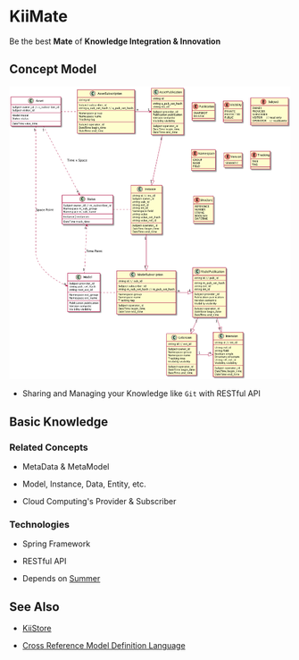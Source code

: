 # KiiMate

Be the best **Mate** of **Knowledge Integration & Innovation**

## Concept Model

![KiiMate Concept Model](kiimate.png)

* Sharing and Managing your Knowledge like `Git` with RESTful API

## Basic Knowledge

### Related Concepts

* MetaData & MetaModel

* Model, Instance, Data, Entity, etc.

* Cloud Computing's Provider & Subscriber

### Technologies

* Spring Framework

* RESTful API

* Depends on [Summer](https://github.com/sinewang/summer)

## See Also

* [KiiStore](https://github.com/sinewang/kii-store)

* [Cross Reference Model Definition Language](crmdl.md)